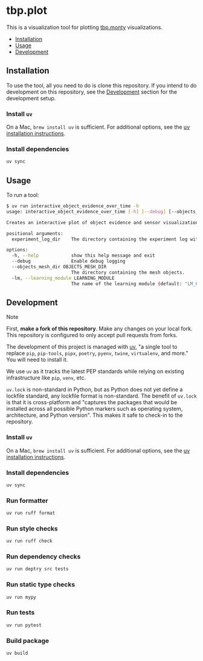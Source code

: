# tbp.plot

This is a visualization tool for plotting [tbp.monty](https://github.com/thousandbrainsproject/tbp.monty) visualizations.

- [Installation](#installation)
- [Usage](#usage)
- [Development](#development)

## Installation

To use the tool, all you need to do is clone this repository. If you intend to do development on this repository, see the [Development](#development) section for the development setup.

### Install `uv`

On a Mac, `brew install uv` is sufficient. For additional options, see the [uv installation instructions](https://docs.astral.sh/uv/getting-started/installation/).

### Install dependencies

```bash
uv sync
```

## Usage

To run a tool:

```bash
$ uv run interactive_object_evidence_over_time -h
usage: interactive_object_evidence_over_time [-h] [--debug] [--objects_mesh_dir OBJECTS_MESH_DIR] [-lm LEARNING_MODULE] experiment_log_dir

Creates an interactive plot of object evidence and sensor visualization.

positional arguments:
  experiment_log_dir    The directory containing the experiment log with the detailed stats file.

options:
  -h, --help            show this help message and exit
  --debug               Enable debug logging
  --objects_mesh_dir OBJECTS_MESH_DIR
                        The directory containing the mesh objects.
  -lm, --learning_module LEARNING_MODULE
                        The name of the learning module (default: "LM_0").
```

## Development

> [!NOTE]
> First, **make a fork of this repository**. Make any changes on your local fork. This repository is configured to only accept pull requests from forks.

The development of this project is managed with [uv](https://docs.astral.sh/uv/), "a single tool to replace `pip`, `pip-tools`, `pipx`, `poetry`, `pyenv`, `twine`, `virtualenv`, and more." You will need to install it.

We use `uv` as it tracks the latest PEP standards while relying on existing infrastructure like `pip`, `venv`, etc.

`uv.lock` is non-standard in Python, but as Python does not yet define a lockfile standard, any lockfile format is non-standard. The benefit of `uv.lock` is that it is cross-platform and "captures the packages that would be installed across all possible Python markers such as operating system, architecture, and Python version". This makes it safe to check-in to the repository.

### Install `uv`

On a Mac, `brew install uv` is sufficient. For additional options, see the [uv installation instructions](https://docs.astral.sh/uv/getting-started/installation/).

### Install dependencies

```bash
uv sync
```

### Run formatter

```bash
uv run ruff format
```

### Run style checks

```bash
uv run ruff check
```

### Run dependency checks

```bash
uv run deptry src tests
```

### Run static type checks

```bash
uv run mypy
```

### Run tests

```bash
uv run pytest
```

### Build package

```bash
uv build
```
